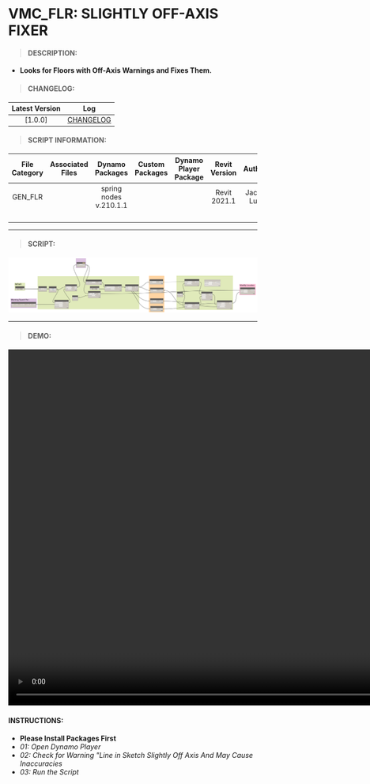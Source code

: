 # VMC_FLR: SLIGHTLY OFF-AXIS FIXER

> #### DESCRIPTION: 
- **Looks for Floors with Off-Axis Warnings and Fixes Them.**

> #### CHANGELOG:

| Latest Version | Log |
| :-------: | :----: | 
|[1.0.0] | [CHANGELOG](/_scripts/_general/FLOOR/changelog/GEN_FLR_SlightlyOffAxisFixer.md)

> #### SCRIPT INFORMATION: 

| File Category| Associated Files | Dynamo Packages | Custom Packages | Dynamo Player Package | Revit Version | Author | Reviewed By | File Name & Location
| :-------: | :----: | :---: | :---: | :---: | :---: | :---: | :--: | :--: 
| GEN_FLR |  | spring nodes v.210.1.1 |  |  | Revit 2021.1 | Jacky Luk | | VMC_FLR_SighlyoffAxisFixer
| | | | | | | | | (URL)

----------------------------------------------------------------
> #### SCRIPT: 
<img src="/_scripts/_general/FLOOR/images/GEN_FLR_SightlyoffAxisFixer.png">


------------------------------------------------------------------------------

> #### **DEMO**: 

<video width="1280" height="720" controls>
 <source src="/_scripts/_general/FLOOR/demo/GEN_FLR_SighlyoffAxisFixer.mp4" type="video/mp4">
</video>

#### INSTRUCTIONS: 
- **Please Install Packages First**
- *01: Open Dynamo Player*
- *02: Check for Warning "Line in Sketch Slightly Off Axis And May Cause Inaccuracies*
- *03: Run the Script*
